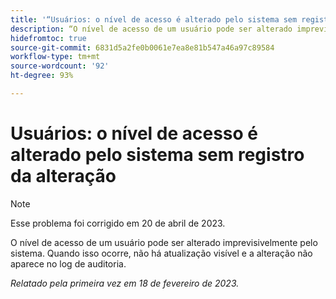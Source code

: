 ```yaml
---
title: '“Usuários: o nível de acesso é alterado pelo sistema sem registro da alteração”'
description: “O nível de acesso de um usuário pode ser alterado imprevisivelmente pelo sistema. Quando isso ocorre, não há atualização visível e a alteração não aparece no log de auditoria.
hidefromtoc: true
source-git-commit: 6831d5a2fe0b0061e7ea8e81b547a46a97c89584
workflow-type: tm+mt
source-wordcount: '92'
ht-degree: 93%

---
```



# Usuários: o nível de acesso é alterado pelo sistema sem registro da alteração

>[!NOTE]
>
>Esse problema foi corrigido em 20 de abril de 2023.

O nível de acesso de um usuário pode ser alterado imprevisivelmente pelo sistema. Quando isso ocorre, não há atualização visível e a alteração não aparece no log de auditoria.

_Relatado pela primeira vez em 18 de fevereiro de 2023._

